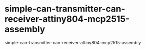 # simple-can-transmitter-can-receiver-attiny804-mcp2515-assembly
simple-can-transmitter-can-receiver-attiny804-mcp2515-assembly
